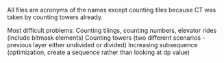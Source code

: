All files are acronyms of the names except counting tiles because CT was taken by counting towers already. 

Most difficult problems: 
Counting tilings, counting numbers, elevator rides (include bitmask elements)
Counting towers (two different scenarios - previous layer either undivided or divided)
Increasing subsequence (optimization, create a sequence rather than looking at dp value)
